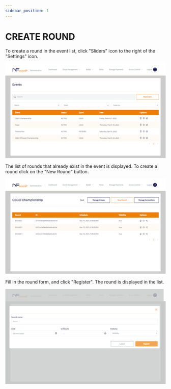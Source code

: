 ```yaml
---
sidebar_position: 1
---
```


# CREATE ROUND

To create a round in the event list, click "Sliders" icon to the right of the "Settings" icon.

![1](/img/updatevent.png)

The list of rounds that already exist in the event is displayed. To create a round click on the "New Round" button.

![1](/img/novoround.png)

Fill in the round form, and click "Register". The round is displayed in the list.

![1](/img/nomeround.png)
